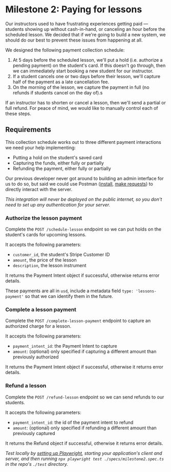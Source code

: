 # Milestone 2: Paying for lessons

Our instructors used to have frustrating experiences getting paid — students showing up without cash-in-hand, or canceling an hour before the scheduled lesson.  We decided that if we're going to build a new system, we should do our best to prevent these issues from happening at all.

We designed the following payment collection schedule:
1. At 5 days before the scheduled lesson, we'll put a hold (i.e. authorize a pending payment) on the student's card.  If this doesn't go through, then we can immediately start booking a new student for our instructor.
2. If a student cancels one or two days before their lesson, we'll capture half of the payment as a late cancellation fee.
3. On the morning of the lesson, we capture the payment in full (no refunds if students cancel on the day of).s

If an instructor has to shorten or cancel a lesson, then we'll send a partial or full refund.  For peace of mind, we would like to manually control each of these steps.
## Requirements

This collection schedule works out to three different payment interactions we need your help implementing: 
- Putting a hold on the student's saved card
- Capturing the funds, either fully or partially
- Refunding the payment, either fully or partially

Our previous developer never got around to building an admin interface for us to do so, but said we could use Postman ([install](https://learning.postman.com/docs/getting-started/installation-and-updates/), [make requests](https://learning.postman.com/docs/getting-started/sending-the-first-request/)) to directly interact with the server.

_This integration will never be deployed on the public internet, so you don't need to set up any authentication for your server._
### Authorize the lesson payment

Complete the `POST /schedule-lesson` endpoint so we can put holds on the student's cards for upcoming lessons.  

It accepts the following parameters:
- `customer_id`, the student's Stripe Customer ID
- `amount`, the price of the lesson 
- `description`, the lesson instrument

It returns the Payment Intent object if successful, otherwise returns error details.

These payments are all in `usd`, include a metadata field  `type: 'lessons-payment'` so that we can identify them in the future.

### Complete a lesson payment

Complete the `POST /complete-lesson-payment` endpoint to capture an authorized charge for a lesson.  

It accepts the following parameters:
- `payment_intent_id`: the Payment Intent to capture
- `amount`: (optional) only specified if capturing a different amount than previously authorized

It returns the Payment Intent object if successful, otherwise it returns error details.

### Refund a lesson

Complete the `POST /refund-lesson` endpoint so we can send refunds to our students.

It accepts the following parameters:
- `payment_intent_id`: the id of the payment intent to refund
- `amount`: (optional) only specified if refunding a different amount than previously captured

It returns the Refund object if successful, otherwise it returns error details.

_Test locally by [setting up Playwright](../test/README.md), starting your application's client and server, and then running `npx playwright test ./specs/milestone2.spec.ts` in the repo's `./test` directory._